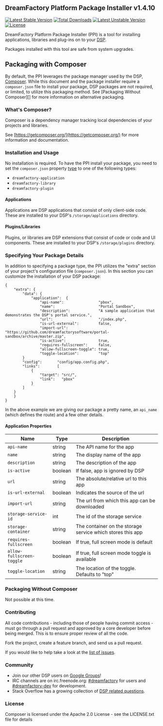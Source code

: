 ## DreamFactory Platform Package Installer v1.4.10
[![Latest Stable Version](https://poser.pugx.org/dreamfactory/package-installer/v/stable.svg)](https://packagist.org/packages/dreamfactory/package-installer) [![Total Downloads](https://poser.pugx.org/dreamfactory/package-installer/downloads.svg)](https://packagist.org/packages/dreamfactory/package-installer) [![Latest Unstable Version](https://poser.pugx.org/dreamfactory/package-installer/v/unstable.svg)](https://packagist.org/packages/dreamfactory/package-installer) [![License](https://poser.pugx.org/dreamfactory/package-installer/license.svg)](https://packagist.org/packages/dreamfactory/package-installer)

DreamFactory Platform Package Installer (PPI) is a tool for installing applications, libraries and plug-ins on to your [DSP](https://github.com/dreamfactorysoftware/dsp-core). 

Packages installed with this tool are safe from system upgrades.

## Packaging with Composer
By default, the PPI leverages the package manager used by the DSP, [Composer](http://getcomposer.org). While this document and the package installer require a `composer.json` file to install your package, DSP packages are not required, or limited, to utilize this packaging method. See [Packaging Without Composer][] for more information on alternative packaging.

### What's Composer?
Composer is a dependency manager tracking local dependencies of your projects and libraries.

See [https://getcomposer.org/](https://getcomposer.org/) for more information and documentation.

### Installation and Usage
No installation is required. To have the PPI install your package, you need to set the `composer.json` property [type](http://getcomposer.org/doc/04-schema.md#type) to one of the following types:

 * `dreamfactory-application`
 * `dreamfactory-library`
 * `dreamfactory-plugin`

#### Applications
Applications are DSP applications that consist of only client-side code. These are installed to your DSP's `/storage/applications` directory.

#### Plugins/Libraries
Plugins, or libraries are DSP extensions that consist of code or code and UI components. These are installed to your DSP's `/storage/plugins` directory.

### Specifying Your Package Details
In addition to specifying a package type, the PPI utilizes the "extra" section of your project's configuration file (`composer.json`). In this section you can customize the installation of your DSP package:

    {
        "extra": {
        	"data":	{
        		"application":	{
					"api-name":                "pbox",
					"name":                    "Portal Sandbox",
					"description":             "A sample application that demonstrates the DSP's portal service.",
					"url":                     "/index.php",
					"is-url-external":         false,
					"import-url":              "https://github.com/dreamfactorysoftware/portal-sandbox/archive/master.zip",
					"is-active":               true,
					"requires-fullscreen":     false,
					"allow-fullscreen-toggle": true,
					"toggle-location":         "top"
			}
			"config":       "config/app.config.php",
			"links":        [
				{
					"target": "src/",
					"link":   "pbox"
				}
			]
		}
        }
    }

In the above example we are giving our package a pretty name, an `api_name` (which defines the route) and a few other details.

#### Application Properties

| Name | Type | Description |
|------|------|-------------|
| `api-name`|string|The API name for the app|            
| `name`|string|The display name of the app|
| `description`|string|The description of the app|         
| `is-active`|boolean|If false, app is ignored by DSP|           
| `url`|string|The absolute/relative url to this app|                 
| `is-url-external`|boolean|Indicates the source of the url|     
| `import-url`|string|The url from which this app can be downloaded|          
| `storage-service-id`|int|The id of the storage service|  
| `storage-container`|string|The container on the storage service which stores this app|   
| `requires-fullscreen`|boolean|If true, full screen mode is default| 
| `allow-fullscreen-toggle`|boolean|If true, full screen mode toggle is available|
| `toggle-location`|string|The location of the toggle. Defaults to "top"|

### Packaging Without Composer
Not possible at this time.

### Contributing
All code contributions - including those of people having commit access - must go through a pull request and approved by a core developer before being merged. This is to ensure proper review of all the code.

Fork the project, create a feature branch, and send us a pull request.

If you would like to help take a look at the [list of issues](http://github.com/dreamfactorysoftware/dsp-core/issues).

### Community
* Join our other DSP users on [Google Groups](https://groups.google.com/forum/#!forum/dsp-devs)!
* IRC channels are on irc.freenode.org: [#dreamfactory](irc://irc.freenode.org/dreamfactory) for users and [#dreamfactory-dev](irc://irc.freenode.org/dreamfactory-dev) for development.
* Stack Overflow has a growing collection of [DSP related questions](http://stackoverflow.com/questions/tagged/dreamfactory-dsp).
 
### License
Composer is licensed under the Apache 2.0 License - see the LICENSE.txt file for details
